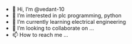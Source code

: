 - 👋 Hi, I’m @vedant-10
- 👀 I’m interested in plc programming, python
- 🌱 I’m currently learning electrical engineering
- 💞️ I’m looking to collaborate on ...
- 📫 How to reach me ...

<!---
vedant-10/vedant-10 is a ✨ special ✨ repository because its `README.md` (this file) appears on your GitHub profile.
You can click the Preview link to take a look at your changes.
--->
